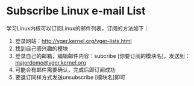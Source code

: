 # Subscribe Linux e-mail List

学习Linux内核可以订阅Linux的邮件列表，订阅的方法如下：   
1. 登录网站：http://vger.kernel.org/vger-lists.html
2. 找到自己感兴趣的模块
3. 登录自己的邮箱，编辑邮件内容：subcribe [你要订阅的模块名]，发送到：majordomo@vger.kernel.org
4. 可能会有邮件需要确认，完成后即订阅成功
5. 要退订同样方式发送unsubscribe [模块名]即可
